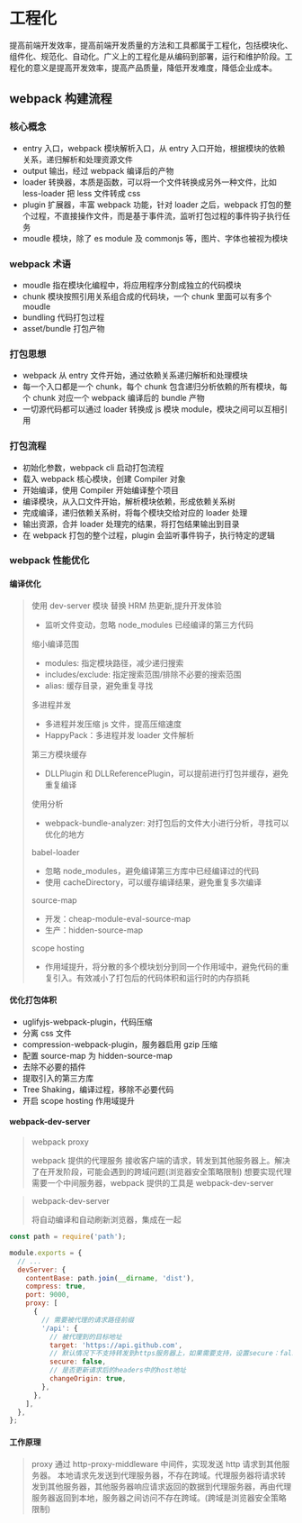 # 工程化

提高前端开发效率，提高前端开发质量的方法和工具都属于工程化，包括模块化、组件化、规范化、自动化。广义上的工程化是从编码到部署，运行和维护阶段。工程化的意义是提高开发效率，提高产品质量，降低开发难度，降低企业成本。

## webpack 构建流程

### 核心概念

- entry 入口，webpack 模块解析入口，从 entry 入口开始，根据模块的依赖关系，递归解析和处理资源文件
- output 输出，经过 webpack 编译后的产物
- loader 转换器，本质是函数，可以将一个文件转换成另外一种文件，比如 less-loader 把 less 文件转成 css
- plugin 扩展器，丰富 webpack 功能，针对 loader 之后，webpack 打包的整个过程，不直接操作文件，而是基于事件流，监听打包过程的事件钩子执行任务
- moudle 模块，除了 es module 及 commonjs 等，图片、字体也被视为模块

### webpack 术语

- moudle 指在模块化编程中，将应用程序分割成独立的代码模块
- chunk 模块按照引用关系组合成的代码块，一个 chunk 里面可以有多个 moudle
- bundling 代码打包过程
- asset/bundle 打包产物

### 打包思想

- webpack 从 entry 文件开始，通过依赖关系递归解析和处理模块
- 每一个入口都是一个 chunk，每个 chunk 包含递归分析依赖的所有模块，每个 chunk 对应一个 webpack 编译后的 bundle 产物
- 一切源代码都可以通过 loader 转换成 js 模块 module，模块之间可以互相引用

### 打包流程

- 初始化参数，webpack cli 启动打包流程
- 载入 webpack 核心模块，创建 Compiler 对象
- 开始编译，使用 Compiler 开始编译整个项目
- 编译模块，从入口文件开始，解析模块依赖，形成依赖关系树
- 完成编译，递归依赖关系树，将每个模块交给对应的 loader 处理
- 输出资源，合并 loader 处理完的结果，将打包结果输出到目录
- 在 webpack 打包的整个过程，plugin 会监听事件钩子，执行特定的逻辑

### webpack 性能优化

#### 编译优化

> 使用 dev-server 模块 替换 HRM 热更新,提升开发体验
>
> - 监听文件变动，忽略 node_modules 已经编译的第三方代码
>
> 缩小编译范围
>
> - modules: 指定模块路径，减少递归搜索
> - includes/exclude: 指定搜索范围/排除不必要的搜索范围
> - alias: 缓存目录，避免重复寻找
>
> 多进程并发
>
> - 多进程并发压缩 js 文件，提高压缩速度
> - HappyPack：多进程并发 loader 文件解析
>
> 第三方模块缓存
>
> - DLLPlugin 和 DLLReferencePlugin，可以提前进行打包并缓存，避免重复编译
>
> 使用分析
>
> - webpack-bundle-analyzer: 对打包后的文件大小进行分析，寻找可以优化的地方
>
> babel-loader
>
> - 忽略 node_modules，避免编译第三方库中已经编译过的代码
> - 使用 cacheDirectory，可以缓存编译结果，避免重复多次编译
>
> source-map
>
> - 开发：cheap-module-eval-source-map
> - 生产：hidden-source-map
>
> scope hosting
>
> - 作用域提升，将分散的多个模块划分到同一个作用域中，避免代码的重复引入。有效减小了打包后的代码体积和运行时的内存损耗

#### 优化打包体积

- uglifyjs-webpack-plugin，代码压缩
- 分离 css 文件
- compression-webpack-plugin，服务器启用 gzip 压缩
- 配置 source-map 为 hidden-source-map
- 去除不必要的插件
- 提取引入的第三方库
- Tree Shaking，编译过程，移除不必要代码
- 开启 scope hosting 作用域提升

#### webpack-dev-server

> webpack proxy
>
> webpack 提供的代理服务
> 接收客户端的请求，转发到其他服务器上。解决了在开发阶段，可能会遇到的跨域问题(浏览器安全策略限制)
> 想要实现代理需要一个中间服务器，webpack 提供的工具是 webpack-dev-server

> webpack-dev-server
>
> 将自动编译和自动刷新浏览器，集成在一起

```javascript
const path = require('path');

module.exports = {
  // ...
  devServer: {
    contentBase: path.join(__dirname, 'dist'),
    compress: true,
    port: 9000,
    proxy: [
      {
        // 需要被代理的请求路径前缀
        '/api': {
          // 被代理到的目标地址
          target: 'https://api.github.com',
          // 默认情况下不支持转发到https服务器上，如果需要支持，设置secure：false
          secure: false,
          // 是否更新请求后的headers中的host地址
          changeOrigin: true,
        },
      },
    ],
  },
};
```

#### 工作原理

> proxy 通过 http-proxy-middleware 中间件，实现发送 http 请求到其他服务器。
> 本地请求先发送到代理服务器，不存在跨域。代理服务器将请求转发到其他服务器，其他服务器响应请求返回的数据到代理服务器，再由代理服务器返回到本地，服务器之间访问不存在跨域。(跨域是浏览器安全策略限制)
